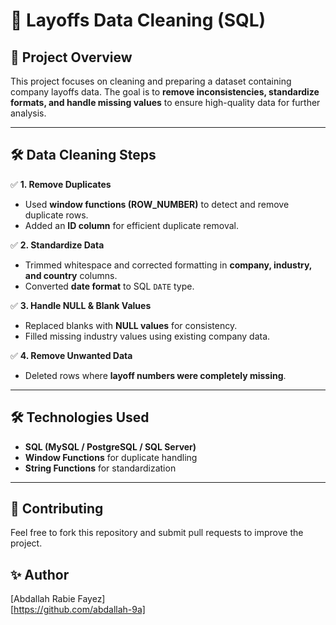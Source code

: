 # 🏢 Layoffs Data Cleaning (SQL)  

## 📌 Project Overview  
This project focuses on cleaning and preparing a dataset containing company layoffs data. The goal is to **remove inconsistencies, standardize formats, and handle missing values** to ensure high-quality data for further analysis.  

---

## 🛠️ Data Cleaning Steps  
✅ **1. Remove Duplicates**  
- Used **window functions (ROW_NUMBER)** to detect and remove duplicate rows.  
- Added an **ID column** for efficient duplicate removal.  

✅ **2. Standardize Data**  
- Trimmed whitespace and corrected formatting in **company, industry, and country** columns.  
- Converted **date format** to SQL `DATE` type.  

✅ **3. Handle NULL & Blank Values**  
- Replaced blanks with **NULL values** for consistency.  
- Filled missing industry values using existing company data.  

✅ **4. Remove Unwanted Data**  
- Deleted rows where **layoff numbers were completely missing**.   

---

## 🛠️ Technologies Used  
- **SQL (MySQL / PostgreSQL / SQL Server)**  
- **Window Functions** for duplicate handling  
- **String Functions** for standardization  

---

## 🥇 Contributing

Feel free to fork this repository and submit pull requests to improve the project.

## ✨ Author

[Abdallah Rabie Fayez]\
[https://github.com/abdallah-9a]